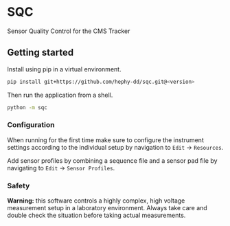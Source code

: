 # SQC

Sensor Quality Control for the CMS Tracker

## Getting started

Install using pip in a virtual environment.

```bash
pip install git+https://github.com/hephy-dd/sqc.git@<version>
```

Then run the application from a shell.

```bash
python -m sqc
```

### Configuration

When running for the first time make sure to configure the instrument settings
according to the individual setup by navigation to `Edit` &rarr; `Resources`.

Add sensor profiles by combining a sequence file and a sensor pad file by
navigating to `Edit` &rarr; `Sensor Profiles`.

### Safety

**Warning:** this software controls a highly complex, high voltage measurement
setup in a laboratory environment. Always take care and double check the
situation before taking actual measurements.
